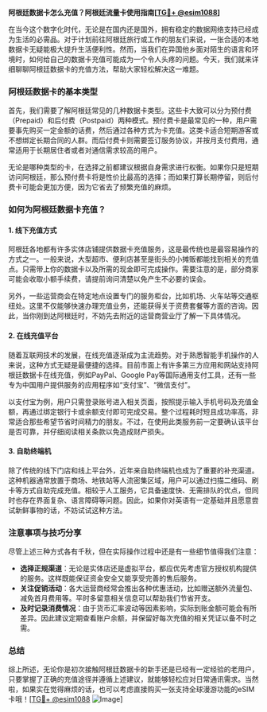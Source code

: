 **阿根廷数据卡怎么充值？阿根廷流量卡使用指南[[TG💪+ @esim1088](https://t.me/s/esim1088)]**

在当今这个数字化时代，无论是在国内还是国外，拥有稳定的数据网络支持已经成为生活的必需品。对于计划前往阿根廷旅行或工作的朋友们来说，一张合适的本地数据卡无疑能极大提升生活便利性。然而，当我们在异国他乡面对陌生的语言和环境时，如何给自己的数据卡充值可能成为一个令人头疼的问题。今天，我们就来详细聊聊阿根廷数据卡的充值方法，帮助大家轻松解决这一难题。

### 阿根廷数据卡的基本类型

首先，我们需要了解阿根廷常见的几种数据卡类型。这些卡大致可以分为预付费（Prepaid）和后付费（Postpaid）两种模式。预付费卡是最常见的一种，用户需要事先购买一定金额的话费，然后通过各种方式为卡充值。这类卡适合短期游客或不想绑定长期合同的人群。而后付费卡则需要签订服务协议，并按月支付费用，通常适用于长期居住者或者对通信需求较高的用户。

无论是哪种类型的卡，在选择之前都建议根据自身需求进行权衡。如果你只是短期访问阿根廷，那么预付费卡将是性价比最高的选择；而如果打算长期停留，则后付费卡可能会更加方便，因为它省去了频繁充值的麻烦。

### 如何为阿根廷数据卡充值？

#### 1. 线下充值方式

阿根廷各地都有许多实体店铺提供数据卡充值服务，这是最传统也是最容易操作的方式之一。一般来说，大型超市、便利店甚至是街头的小摊贩都能找到相关的充值点。只需带上你的数据卡以及所需的现金即可完成操作。需要注意的是，部分商家可能会收取小额手续费，请提前询问清楚以免产生不必要的误会。

另外，一些运营商会在特定地点设置专门的服务柜台，比如机场、火车站等交通枢纽处。这里不仅能够快速办理充值业务，还能获得关于资费套餐等方面的咨询。因此，当你刚到达阿根廷时，不妨先去附近的运营商营业厅了解一下具体情况。

#### 2. 在线充值平台

随着互联网技术的发展，在线充值逐渐成为主流趋势。对于熟悉智能手机操作的人来说，这种方式无疑是最便捷的选择。目前市面上有许多第三方应用和网站支持阿根廷数据卡在线充值，例如PayPal、Google Pay等国际通用支付工具，还有一些专为中国用户提供服务的应用程序如“支付宝”、“微信支付”。

以支付宝为例，用户只需登录账号进入相关页面，按照提示输入手机号码及充值金额，再通过绑定银行卡或余额支付即可完成交易。整个过程耗时短且成功率高，非常适合那些希望节省时间精力的朋友。不过，在使用此类服务前一定要确认该平台是否可靠，并仔细阅读相关条款以免造成财产损失。

#### 3. 自助终端机

除了传统的线下门店和线上平台外，近年来自助终端机也成为了重要的补充渠道。这种机器通常放置于商场、地铁站等人流密集区域，用户可以通过扫描二维码、刷卡等方式自助完成充值。相较于人工服务，它具备速度快、无需排队的优点，但同时也存在界面复杂、语言障碍等问题。因此，如果你对英语有一定基础并且愿意尝试新鲜事物的话，不妨试试这种方法。

### 注意事项与技巧分享

尽管上述三种方式各有千秋，但在实际操作过程中还是有一些细节值得我们注意：

- **选择正规渠道**：无论是实体店还是虚拟平台，都应优先考虑官方授权机构提供的服务。这样既能保证资金安全又能享受完善的售后服务。
- **关注促销活动**：各大运营商经常会推出各种优惠活动，比如赠送额外流量包、减免首月费用等。平时多留意相关信息可以帮助我们节省开支。
- **及时记录消费情况**：由于货币汇率波动等因素影响，实际到账金额可能会有所差异。因此建议定期查看账户余额，并保留好每次充值的相关凭证以备不时之需。

### 总结

综上所述，无论你是初次接触阿根廷数据卡的新手还是已经有一定经验的老用户，只要掌握了正确的充值途径并遵循上述建议，就能够轻松应对日常通讯需求。当然啦，如果实在觉得麻烦的话，也可以考虑直接购买一张支持全球漫游功能的eSIM卡哦！[[TG💪+ @esim1088](https://t.me/s/esim1088) ![Image](https://i.postimg.cc/4NQfJmqS/Snipaste-2025-05-13-00-14-12.png)]